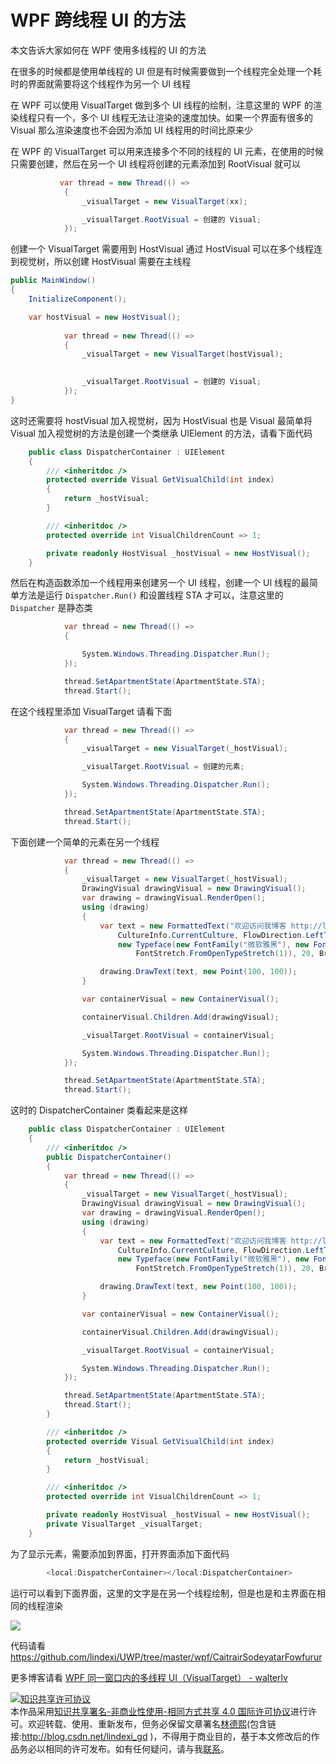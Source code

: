 # WPF 跨线程 UI 的方法

本文告诉大家如何在 WPF 使用多线程的 UI 的方法

在很多的时候都是使用单线程的 UI 但是有时候需要做到一个线程完全处理一个耗时的界面就需要将这个线程作为另一个 UI 线程

<!--more-->
<!-- csdn -->

在 WPF 可以使用 VisualTarget 做到多个 UI 线程的绘制，注意这里的 WPF 的渲染线程只有一个，多个 UI 线程无法让渲染的速度加快。如果一个界面有很多的 Visual 那么渲染速度也不会因为添加 UI 线程用的时间比原来少

在 WPF 的 VisualTarget 可以用来连接多个不同的线程的 UI 元素，在使用的时候只需要创建，然后在另一个 UI 线程将创建的元素添加到 RootVisual 就可以

```csharp
           var thread = new Thread(() =>
            {
                _visualTarget = new VisualTarget(xx);

                _visualTarget.RootVisual = 创建的 Visual;
            });
```

创建一个 VisualTarget 需要用到 HostVisual 通过 HostVisual 可以在多个线程连到视觉树，所以创建 HostVisual 需要在主线程

```csharp
public MainWindow()
{
	InitializeComponent();

    var hostVisual = new HostVisual();
          
            var thread = new Thread(() =>
            {
                _visualTarget = new VisualTarget(hostVisual);
                

                _visualTarget.RootVisual = 创建的 Visual;
            });
}
```

这时还需要将 hostVisual 加入视觉树，因为 HostVisual 也是 Visual 最简单将 Visual 加入视觉树的方法是创建一个类继承 UIElement 的方法，请看下面代码

```csharp
    public class DispatcherContainer : UIElement
    {
        /// <inheritdoc />
        protected override Visual GetVisualChild(int index)
        {
            return _hostVisual;
        }

        /// <inheritdoc />
        protected override int VisualChildrenCount => 1;

        private readonly HostVisual _hostVisual = new HostVisual();
    }
```

然后在构造函数添加一个线程用来创建另一个 UI 线程，创建一个 UI 线程的最简单方法是运行 `Dispatcher.Run()` 和设置线程 STA 才可以，注意这里的 `Dispatcher` 是静态类

```csharp
            var thread = new Thread(() =>
            {

                System.Windows.Threading.Dispatcher.Run();
            });

            thread.SetApartmentState(ApartmentState.STA);
            thread.Start();

```

在这个线程里添加 VisualTarget 请看下面

```csharp
            var thread = new Thread(() =>
            {
                _visualTarget = new VisualTarget(_hostVisual);

                _visualTarget.RootVisual = 创建的元素;

                System.Windows.Threading.Dispatcher.Run();
            });

            thread.SetApartmentState(ApartmentState.STA);
            thread.Start();

```

下面创建一个简单的元素在另一个线程

```csharp
            var thread = new Thread(() =>
            {
                _visualTarget = new VisualTarget(_hostVisual);
                DrawingVisual drawingVisual = new DrawingVisual();
                var drawing = drawingVisual.RenderOpen();
                using (drawing)
                {
                    var text = new FormattedText("欢迎访问我博客 http://lindexi.gitee.io 里面有大量 UWP WPF 博客",
                        CultureInfo.CurrentCulture, FlowDirection.LeftToRight,
                        new Typeface(new FontFamily("微软雅黑"), new FontStyle(), FontWeight.FromOpenTypeWeight(1),
                            FontStretch.FromOpenTypeStretch(1)), 20, Brushes.DarkSlateBlue);

                    drawing.DrawText(text, new Point(100, 100));
                }

                var containerVisual = new ContainerVisual();

                containerVisual.Children.Add(drawingVisual);

                _visualTarget.RootVisual = containerVisual;

                System.Windows.Threading.Dispatcher.Run();
            });

            thread.SetApartmentState(ApartmentState.STA);
            thread.Start();

```

这时的 DispatcherContainer 类看起来是这样

```csharp
    public class DispatcherContainer : UIElement
    {
        /// <inheritdoc />
        public DispatcherContainer()
        {
            var thread = new Thread(() =>
            {
                _visualTarget = new VisualTarget(_hostVisual);
                DrawingVisual drawingVisual = new DrawingVisual();
                var drawing = drawingVisual.RenderOpen();
                using (drawing)
                {
                    var text = new FormattedText("欢迎访问我博客 http://lindexi.gitee.io 里面有大量 UWP WPF 博客",
                        CultureInfo.CurrentCulture, FlowDirection.LeftToRight,
                        new Typeface(new FontFamily("微软雅黑"), new FontStyle(), FontWeight.FromOpenTypeWeight(1),
                            FontStretch.FromOpenTypeStretch(1)), 20, Brushes.DarkSlateBlue);

                    drawing.DrawText(text, new Point(100, 100));
                }

                var containerVisual = new ContainerVisual();

                containerVisual.Children.Add(drawingVisual);

                _visualTarget.RootVisual = containerVisual;

                System.Windows.Threading.Dispatcher.Run();
            });

            thread.SetApartmentState(ApartmentState.STA);
            thread.Start();
        }

        /// <inheritdoc />
        protected override Visual GetVisualChild(int index)
        {
            return _hostVisual;
        }

        /// <inheritdoc />
        protected override int VisualChildrenCount => 1;

        private readonly HostVisual _hostVisual = new HostVisual();
        private VisualTarget _visualTarget;
    }

```

为了显示元素，需要添加到界面，打开界面添加下面代码

```csharp
        <local:DispatcherContainer></local:DispatcherContainer>
```

运行可以看到下面界面，这里的文字是在另一个线程绘制，但是也是和主界面在相同的线程渲染

<!-- ![](image/WPF 跨线程 UI 的方法/WPF 跨线程 UI 的方法0.png) -->

![](http://image.acmx.xyz/lindexi%2F2018101893923600)

代码请看 https://github.com/lindexi/UWP/tree/master/wpf/CaitrairSodeyatarFowfurur

更多博客请看 [WPF 同一窗口内的多线程 UI（VisualTarget） - walterlv](https://walterlv.com/post/multi-thread-ui-using-visualtarget-in-wpf.html )

<a rel="license" href="http://creativecommons.org/licenses/by-nc-sa/4.0/"><img alt="知识共享许可协议" style="border-width:0" src="https://licensebuttons.net/l/by-nc-sa/4.0/88x31.png" /></a><br />本作品采用<a rel="license" href="http://creativecommons.org/licenses/by-nc-sa/4.0/">知识共享署名-非商业性使用-相同方式共享 4.0 国际许可协议</a>进行许可。欢迎转载、使用、重新发布，但务必保留文章署名[林德熙](http://blog.csdn.net/lindexi_gd)(包含链接:http://blog.csdn.net/lindexi_gd )，不得用于商业目的，基于本文修改后的作品务必以相同的许可发布。如有任何疑问，请与我[联系](mailto:lindexi_gd@163.com)。
